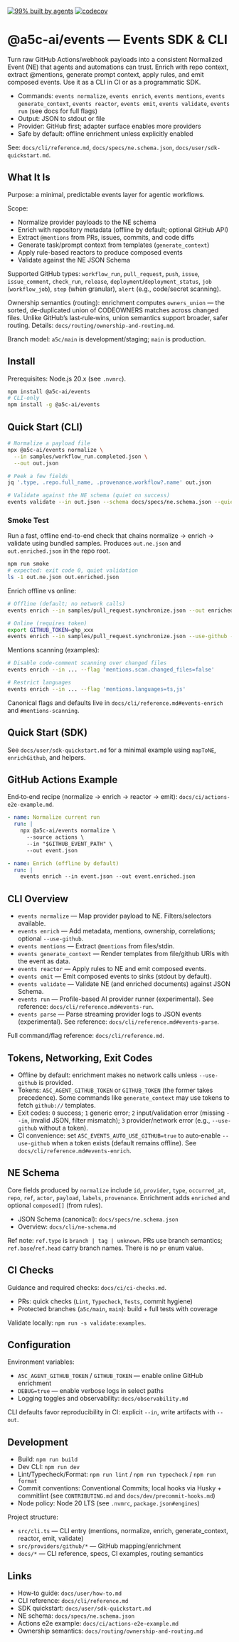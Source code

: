 [![99% built by agents](https://img.shields.io/badge/99%25-built%20by%20agents-blue.svg)](https://a5c.ai) [![codecov](https://codecov.io/gh/a5c-ai/events/branch/a5c/main/graph/badge.svg)](https://app.codecov.io/gh/a5c-ai/events/tree/a5c/main)

# @a5c-ai/events — Events SDK & CLI

Turn raw GitHub Actions/webhook payloads into a consistent Normalized Event (NE) that agents and automations can trust. Enrich with repo context, extract @mentions, generate prompt context, apply rules, and emit composed events. Use it as a CLI in CI or as a programmatic SDK.

- Commands: `events normalize`, `events enrich`, `events mentions`, `events generate_context`, `events reactor`, `events emit`, `events validate`, `events run` (see docs for full flags)
- Output: JSON to stdout or file
- Provider: GitHub first; adapter surface enables more providers
- Safe by default: offline enrichment unless explicitly enabled

See: `docs/cli/reference.md`, `docs/specs/ne.schema.json`, `docs/user/sdk-quickstart.md`.

## What It Is

Purpose: a minimal, predictable events layer for agentic workflows.

Scope:

- Normalize provider payloads to the NE schema
- Enrich with repository metadata (offline by default; optional GitHub API)
- Extract `@mentions` from PRs, issues, commits, and code diffs
- Generate task/prompt context from templates (`generate_context`)
- Apply rule-based reactors to produce composed events
- Validate against the NE JSON Schema

Supported GitHub types: `workflow_run`, `pull_request`, `push`, `issue`, `issue_comment`, `check_run`, `release`, `deployment`/`deployment_status`, `job` (`workflow_job`), `step` (when granular), `alert` (e.g., code/secret scanning).

Ownership semantics (routing): enrichment computes `owners_union` — the sorted, de‑duplicated union of CODEOWNERS matches across changed files. Unlike GitHub’s last‑rule‑wins, union semantics support broader, safer routing. Details: `docs/routing/ownership-and-routing.md`.

Branch model: `a5c/main` is development/staging; `main` is production.

## Install

Prerequisites: Node.js 20.x (see `.nvmrc`).

```bash
npm install @a5c-ai/events
# CLI-only
npm install -g @a5c-ai/events
```

## Quick Start (CLI)

```bash
# Normalize a payload file
npx @a5c-ai/events normalize \
  --in samples/workflow_run.completed.json \
  --out out.json

# Peek a few fields
jq '.type, .repo.full_name, .provenance.workflow?.name' out.json

# Validate against the NE schema (quiet on success)
events validate --in out.json --schema docs/specs/ne.schema.json --quiet
```

### Smoke Test

Run a fast, offline end-to-end check that chains normalize → enrich → validate using bundled samples. Produces `out.ne.json` and `out.enriched.json` in the repo root.

```bash
npm run smoke
# expected: exit code 0, quiet validation
ls -1 out.ne.json out.enriched.json
```

Enrich offline vs online:

```bash
# Offline (default; no network calls)
events enrich --in samples/pull_request.synchronize.json --out enriched.offline.json

# Online (requires token)
export GITHUB_TOKEN=ghp_xxx
events enrich --in samples/pull_request.synchronize.json --use-github --out enriched.online.json
```

Mentions scanning (examples):

```bash
# Disable code-comment scanning over changed files
events enrich --in ... --flag 'mentions.scan.changed_files=false'

# Restrict languages
events enrich --in ... --flag 'mentions.languages=ts,js'
```

Canonical flags and defaults live in `docs/cli/reference.md#events-enrich` and `#mentions-scanning`.

## Quick Start (SDK)

See `docs/user/sdk-quickstart.md` for a minimal example using `mapToNE`, `enrichGithub`, and helpers.

## GitHub Actions Example

End‑to‑end recipe (normalize → enrich → reactor → emit): `docs/ci/actions-e2e-example.md`.

```yaml
- name: Normalize current run
  run: |
    npx @a5c-ai/events normalize \
      --source actions \
      --in "$GITHUB_EVENT_PATH" \
      --out event.json

- name: Enrich (offline by default)
  run: |
    events enrich --in event.json --out event.enriched.json
```

## CLI Overview

- `events normalize` — Map provider payload to NE. Filters/selectors available.
- `events enrich` — Add metadata, mentions, ownership, correlations; optional `--use-github`.
- `events mentions` — Extract `@mentions` from files/stdin.
- `events generate_context` — Render templates from file/github URIs with the event as data.
- `events reactor` — Apply rules to NE and emit composed events.
- `events emit` — Emit composed events to sinks (stdout by default).
- `events validate` — Validate NE (and enriched documents) against JSON Schema.
- `events run` — Profile-based AI provider runner (experimental). See reference: `docs/cli/reference.md#events-run`.
- `events parse` — Parse streaming provider logs to JSON events (experimental). See reference: `docs/cli/reference.md#events-parse`.

Full command/flag reference: `docs/cli/reference.md`.

## Tokens, Networking, Exit Codes

- Offline by default: enrichment makes no network calls unless `--use-github` is provided.
- Tokens: `A5C_AGENT_GITHUB_TOKEN` or `GITHUB_TOKEN` (the former takes precedence). Some commands like `generate_context` may use tokens to fetch `github://` templates.
- Exit codes: `0` success; `1` generic error; `2` input/validation error (missing `--in`, invalid JSON, filter mismatch); `3` provider/network error (e.g., `--use-github` without a token).
- CI convenience: set `A5C_EVENTS_AUTO_USE_GITHUB=true` to auto‑enable `--use-github` when a token exists (default remains offline). See `docs/cli/reference.md#events-enrich`.

## NE Schema

Core fields produced by `normalize` include `id`, `provider`, `type`, `occurred_at`, `repo`, `ref`, `actor`, `payload`, `labels`, `provenance`. Enrichment adds `enriched` and optional `composed[]` (from rules).

- JSON Schema (canonical): `docs/specs/ne.schema.json`
- Overview: `docs/cli/ne-schema.md`

Ref note: `ref.type` is `branch | tag | unknown`. PRs use branch semantics; `ref.base`/`ref.head` carry branch names. There is no `pr` enum value.

## CI Checks

Guidance and required checks: `docs/ci/ci-checks.md`.

- PRs: quick checks (`Lint`, `Typecheck`, `Tests`, commit hygiene)
- Protected branches (`a5c/main`, `main`): build + full tests with coverage

Validate locally: `npm run -s validate:examples`.

## Configuration

Environment variables:

- `A5C_AGENT_GITHUB_TOKEN` / `GITHUB_TOKEN` — enable online GitHub enrichment
- `DEBUG=true` — enable verbose logs in select paths
- Logging toggles and observability: `docs/observability.md`

CLI defaults favor reproducibility in CI: explicit `--in`, write artifacts with `--out`.

## Development

- Build: `npm run build`
- Dev CLI: `npm run dev`
- Lint/Typecheck/Format: `npm run lint` / `npm run typecheck` / `npm run format`
- Commit conventions: Conventional Commits; local hooks via Husky + commitlint (see `CONTRIBUTING.md` and `docs/dev/precommit-hooks.md`)
- Node policy: Node 20 LTS (see `.nvmrc`, `package.json#engines`)

Project structure:

- `src/cli.ts` — CLI entry (mentions, normalize, enrich, generate_context, reactor, emit, validate)
- `src/providers/github/*` — GitHub mapping/enrichment
- `docs/*` — CLI reference, specs, CI examples, routing semantics

## Links

- How‑to guide: `docs/user/how-to.md`
- CLI reference: `docs/cli/reference.md`
- SDK quickstart: `docs/user/sdk-quickstart.md`
- NE schema: `docs/specs/ne.schema.json`
- Actions e2e example: `docs/ci/actions-e2e-example.md`
- Ownership semantics: `docs/routing/ownership-and-routing.md`
